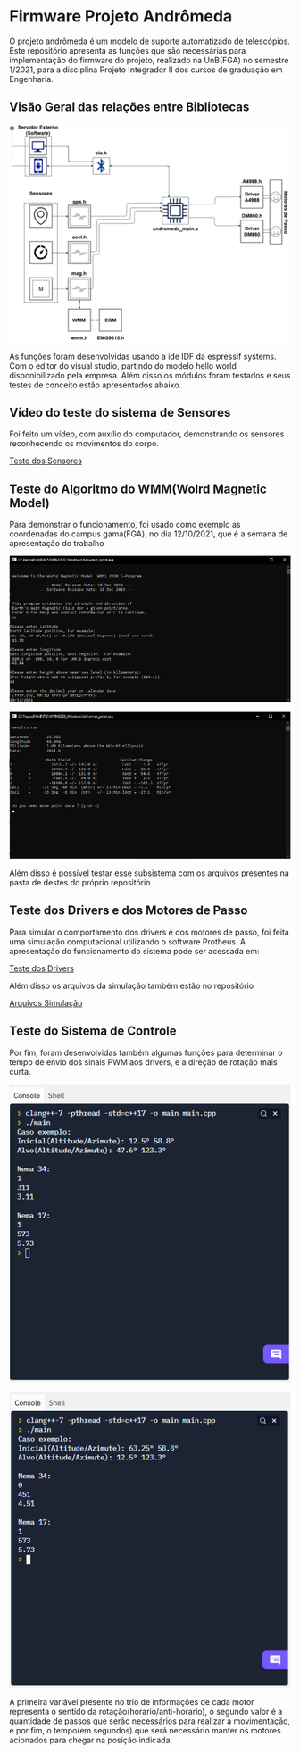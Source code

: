 # Firmware Projeto Andrômeda

O projeto andrômeda é um modelo de suporte automatizado de telescópios. Este repositório apresenta as funções que são necessárias para implementação do 
firmware do projeto, realizado na UnB(FGA) no semestre 1/2021, para a disciplina Projeto Integrador II dos cursos de graduação em Engenharia.

## Visão Geral das relações entre Bibliotecas

![Firmware](Media/firmware_andromeda.png "Visão Geral")


As funções foram desenvolvidas usando a ide IDF da espressif systems. Com o editor do visual studio, partindo do modelo
hello world disponibilizado pela empresa. Além disso os módulos foram testados e seus testes de conceito estão apresentados abaixo.

## Vídeo do teste do sistema de Sensores

Foi feito um vídeo, com auxílio do computador, demonstrando os sensores reconhecendo os movimentos do corpo.

[Teste dos Sensores](https://github.com/esh2900/andromeda-firmware/blob/main/Media/teste_sensores.mp4?raw=true)


## Teste do Algoritmo do WMM(Wolrd Magnetic Model)

Para demonstrar o funcionamento, foi usado como exemplo as coordenadas do campus gama(FGA), no dia 12/10/2021, que é a semana de apresentação do trabalho

![Teste 1 WMM](Media/wmm_test1.png "Teste 1")

![Teste 2 WMM](Media/wmm_test2.png "Teste 2")

Além disso é possível testar esse subsistema com os arquivos presentes na pasta de destes do próprio repositório


## Teste dos Drivers e dos Motores de Passo

Para simular o comportamento dos drivers e dos motores de passo, foi feita uma simulação computacional utilizando o software Protheus. A apresentação do funcionamento do sistema pode ser acessada em:

[Teste dos Drivers](https://github.com/esh2900/andromeda-firmware/blob/main/Media/drivers.mp4?raw=true)

Além disso os arquivos da simulação também estão no repositório

[Arquivos Simulação](https://github.com/esh2900/andromeda-firmware/blob/main/Simulacao%20do%20Driver%20Proteus.rar?raw=true)

## Teste do Sistema de Controle

Por fim, foram desenvolvidas também algumas funções para determinar o tempo de envio dos sinais PWM aos drivers, e a direção de rotação mais curta.

![Teste 1 Sistema de Controle](Media/controle-exemplo1.png "Algoritmo de Controle")

![Teste 2 Sistema de Controle](Media/controle-exemplo2.png "Algoritmo de Controle")

A primeira variável presente no trio de informações de cada motor representa o sentido da rotação(horario/anti-horario), o segundo valor é a quantidade de passos que serão necessários para realizar a movimentação, e por fim, o tempo(em segundos) que será necessário manter os motores acionados para chegar na posição indicada.

